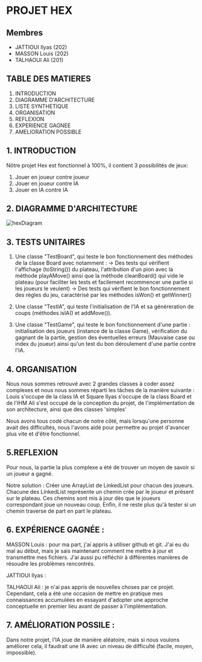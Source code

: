 # PROJET HEX

## Membres

  - JATTIOUI Ilyas (202) 
  - MASSON Louis (202)
  - TALHAOUI Ali (201)

## TABLE DES MATIERES

1. INTRODUCTION
2. DIAGRAMME D'ARCHITECTURE
3. LISTE SYNTHETIQUE
4. ORGANISATION
5. REFLEXION
6. EXPERIENCE GAGNEE
7. AMELIORATION POSSIBLE

## 1. INTRODUCTION

Nôtre projet Hex est fonctionnel à 100%, il contient 3 possibilités de jeux:
1) Jouer en joueur contre joueur
2) Jouer en joueur contre IA
3) Jouer en IA contre IA

## 2. DIAGRAMME D'ARCHITECTURE

![hexDiagram](https://user-images.githubusercontent.com/59169832/210251104-f40e6f5c-c37c-4a61-bd58-3df8ef82e6f9.png)

## 3. TESTS UNITAIRES

1) Une classe "TestBoard", qui teste le bon fonctionnement des méthodes de la classe Board avec notamment :
-> Des tests qui vérifient l'affichage (toString()) du plateau, l'attribution d'un pion avec la méthode playAMove() ainsi que la méthode cleanBoard() qui vide le plateau (pour faciliter les tests et facilement recommencer une partie si les joueurs le veulent)
-> Des tests qui vérifient le bon fonctionnement des règles du jeu, caractérisé par les méthodes isWon() et getWinner()


2) Une classe "TestIA", qui teste l'initialisation de l'IA et sa généreration de coups (méthodes isIA() et addMove()).
 
3) Une classe "TestGame", qui teste le bon fonctionnement d'une partie : initialisation des joueurs (instance de la classe Game), vérification du gagnant de la partie, gestion des éventuelles erreurs (Mauvaise case ou index du joueur) ainsi qu'un test du bon déroulement d'une partie contre l'IA.



## 4. ORGANISATION
Nous nous sommes retrouvé avec 2 grandes classes à coder assez complexes et nous nous sommes réparti les tâches de la manière suivante :
Louis s'occupe de la class IA et Square
Ilyas s'occupe de la class Board et de l'IHM
Ali s'est occupé de la conception du projet, de l'implémentation de son architecture, ainsi que des classes 'simples'

Nous avons tous codé chacun de notre côté, mais lorsqu'une personne avait des difficultés, nous l'avons aidé pour permettre au projet d'avancer plus vite et d'être fonctionnel.

## 5.REFLEXION

Pour nous, la partie la plus complexe a été de trouver un moyen de savoir si un joueur a gagné.

Notre solution :
Créer une ArrayList de LinkedList pour chacun des joueurs. Chacune des LinkedList représente un chemin crée par le joueur et présent sur le plateau. Ces chemins sont mis à jour dès que le joueurs correspondant joue un nouveau coup. Enfin, il ne reste plus qu'à tester si un chemin traverse de part en part le plateau.

## 6. EXPÉRIENCE GAGNÉE :

MASSON Louis : pour ma part, j'ai appris à utiliser github et git. J'ai eu du mal au début, mais je sais maintenant comment me mettre à jour et transmettre mes fichiers.
J'ai aussi pu réfléchir à différentes manières de résoudre les problèmes rencontrés.

JATTIOUI Ilyas :

TALHAOUI Ali : je n'ai pas appris de nouvelles choses par ce projet. Cependant, cela a été une occasion de mettre en pratique mes connaissances accumulées  en essayant d'adopter une approche conceptuelle en premier lieu avant de passer à l'implémentation.

## 7. AMÉLIORATION POSSILE :

Dans notre projet, l'IA joue de manière aléatoire, mais si nous voulons améliorer cela, il faudrait une IA avec un niveau de difficulté (facile, moyen, impossible).
